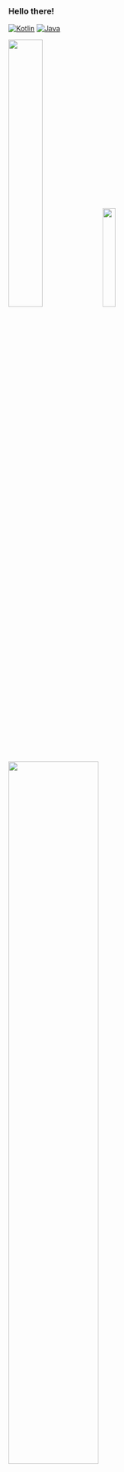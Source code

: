 ### Hello there!

[![Kotlin](https://img.shields.io/badge/Kotlin-7F52FF?logo=kotlin&logoColor=white&style=for-the-badge)](https://kotlinlang.org)
[![Java](https://img.shields.io/badge/Java-003B45?logo=java&logoColor=orange&style=for-the-badge)](https://namu.wiki/w/Java)


[<img width=37% src="https://github-readme-stats.vercel.app/api?username=wyk172899&theme=nord">](https://github.com/wyk172899)
[<img width=22.5% src="https://github-readme-stats.vercel.app/api/top-langs/?username=wyk172899&layout=compact&langs_count=30&theme=nord">](https://github.com/wyk172899) 
[<img width=60% src="https://github-profile-trophy.vercel.app/?username=wyk172899&theme=nord&rank=-C,-B">](https://github.com/wyk172899) 
